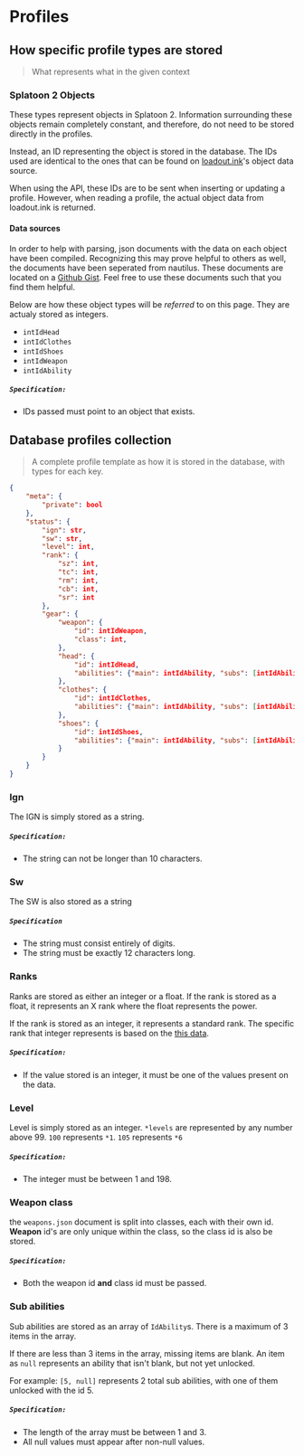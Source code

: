 # Profiles

## How specific profile types are stored
> What represents what in the given context

### Splatoon 2 Objects
These types represent objects in Splatoon 2.
Information surrounding these objects remain completely constant, and therefore, do not need to be stored directly in the profiles.

Instead, an ID representing the object is stored in the database.
The IDs used are identical to the ones that can be found on [loadout.ink](https://github.com/selicia/selicia.github.io/tree/master/en_US/data)'s object data source.

When using the API, these IDs are to be sent when inserting or updating a profile.
However, when reading a profile, the actual object data from loadout.ink is returned.

#### Data sources
In order to help with parsing, json documents with the data on each object have been compiled.
Recognizing this may prove helpful to others as well, the documents have been seperated from nautilus.
These documents are located on a [Github Gist](https://gist.github.com/LeptoFlare/00bd27c4e27158bdc302ffccc2a91931).
Feel free to use these documents such that you find them helpful.

Below are how these object types will be *referred* to on this page. They are actualy stored as integers.

- `intIdHead`
- `intIdClothes`
- `intIdShoes`
- `intIdWeapon`
- `intIdAbility`

##### `Specification:`
- IDs passed must point to an object that exists.

## Database profiles collection
> A complete profile template as how it is stored in the database, with types for each key.
```json
{
    "meta": {
        "private": bool
    },
    "status": {
        "ign": str,
        "sw": str,
        "level": int,
        "rank": {
            "sz": int,
            "tc": int,
            "rm": int,
            "cb": int,
            "sr": int
        },
        "gear": {
            "weapon": {
                "id": intIdWeapon,
                "class": int,
            },
            "head": {
                "id": intIdHead,
                "abilities": {"main": intIdAbility, "subs": [intIdAbility]}
            },
            "clothes": {
                "id": intIdClothes,
                "abilities": {"main": intIdAbility, "subs": [intIdAbility]}
            },
            "shoes": {
                "id": intIdShoes,
                "abilities": {"main": intIdAbility, "subs": [intIdAbility]}
            }
        }
    }
}
```
### Ign
The IGN is simply stored as a string.

##### `Specification:`
- The string can not be longer than 10 characters.

### Sw
The SW is also stored as a string

##### `Specification`
- The string must consist entirely of digits.
- The string must be exactly 12 characters long.

### Ranks
Ranks are stored as either an integer or a float.
If the rank is stored as a float, it represents an X rank where the float represents the power.

If the rank is stored as an integer, it represents a standard rank.
The specific rank that integer represents is based on the [this data](https://gist.githubusercontent.com/LeptoFlare/5bd16b21b7c9629eb78fdfb63e318201/raw/jp.json).

##### `Specification:`
- If the value stored is an integer, it must be one of the values present on the data.

### Level

Level is simply stored as an integer.
`*levels` are represented by any number above 99. `100` represents `*1`. `105` represents `*6`

##### `Specification:`
- The integer must be between 1 and 198.

### Weapon class
the `weapons.json` document is split into classes, each with their own id.
**Weapon** id's are only unique within the class, so the class id is also be stored.

##### `Specification:`
- Both the weapon id **and** class id must be passed.

### Sub abilities
Sub abilities are stored as an array of `IdAbility`s.
There is a maximum of 3 items in the array.

If there are less than 3 items in the array, missing items are blank.
An item as `null` represents an ability that isn't blank, but not yet unlocked.

For example: `[5, null]` represents 2 total sub abilities, with one of them unlocked with the id 5.

##### `Specification:`
- The length of the array must be between 1 and 3.
- All null values must appear after non-null values.
